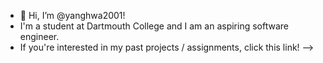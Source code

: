 - 👋 Hi, I’m @yanghwa2001!
- I'm a student at Dartmouth College and I am an aspiring software engineer. 
- If you're interested in my past projects / assignments, click this link! --> 

<!---
yanghwa2001/yanghwa2001 is a ✨ special ✨ repository because its `README.md` (this file) appears on your GitHub profile.
You can click the Preview link to take a look at your changes.
--->
